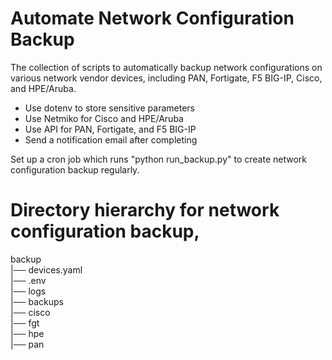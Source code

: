 # Automate Network Configuration Backup
The collection of scripts to automatically backup network configurations on various network vendor devices, 
including PAN, Fortigate, F5 BIG-IP, Cisco, and HPE/Aruba.
  - Use dotenv to store sensitive parameters
  - Use Netmiko for Cisco and HPE/Aruba
  - Use API for PAN, Fortigate, and F5 BIG-IP
  - Send a notification email after completing

Set up a cron job which runs "python run_backup.py" to create network configuration backup regularly.

# Directory hierarchy for network configuration backup,

backup  
|── devices.yaml  
|── .env  
|── logs  
|── backups  
    |── cisco  
    |── fgt  
    |── hpe  
    |── pan  
